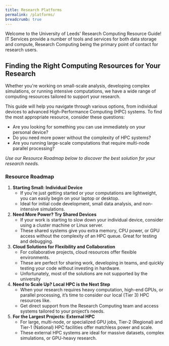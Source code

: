 ```yaml
---
title: Research Platforms
permalink: /platforms/
breadcrumb: true
---
```

Welcome to the University of Leeds' Research Computing Resource Guide!
IT Services provide a number of tools and services for both data storage and compute, Research Computing being the primary point of contact for research users.

## Finding the Right Computing Resources for Your Research

Whether you're working on small-scale analysis, developing complex simulations, or running intensive computations, we have a wide range of computing resources tailored to support your research.

This guide will help you navigate through various options, from individual devices to advanced High-Performance Computing (HPC) systems. To find the most appropriate resource, consider these questions:

- Are you looking for something you can use immediately on your personal device?
- Do you need more power without the complexity of HPC systems?
- Are you running large-scale computations that require multi-node parallel processing?

*Use our Resource Roadmap below to discover the best solution for your research needs.*

### Resource Roadmap

1. **Starting Small: Individual Device**
   - If you're just getting started or your computations are lightweight, you can easily begin on your laptop or desktop.
   - Ideal for initial code development, small data analysis, and non-intensive simulations.
2. **Need More Power? Try Shared Devices**
   - If your work is starting to slow down your individual device, consider using a cluster machine or Linux server.
   - These shared systems give you extra memory, CPU power, or GPU access without the complexity of an HPC queue. Great for testing and debugging.
3. **Cloud Solutions for Flexibility and Collaboration**
   - For collaborative projects, cloud resources offer flexible environments.
   - These are perfect for sharing work, developing in teams, and quickly testing your code without investing in hardware.
   - Unfortunately, most of the solutions are not supported by the university
4. **Need to Scale Up? Local HPC is the Next Step**
   - When your research requires heavy computation, high-end GPUs, or parallel processing, it’s time to consider our local (Tier 3) HPC resources like.
   - Get direct support from the Research Computing team and access systems tailored to your project’s needs.
5. **For the Largest Projects: External HPC**
   - For large, multi-node, or specialized GPU jobs, Tier-2 (Regional) and Tier-1 (National) HPC facilities offer matchless power and scale.
   - These external HPC systems are ideal for massive datasets, complex simulations, or GPU-heavy research.
